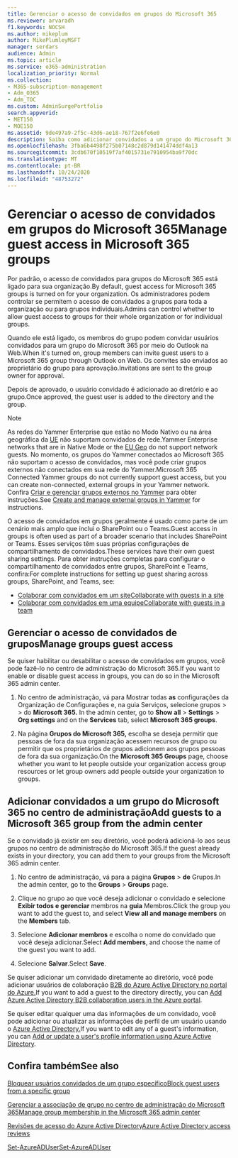 ```yaml
---
title: Gerenciar o acesso de convidados em grupos do Microsoft 365
ms.reviewer: arvaradh
f1.keywords: NOCSH
ms.author: mikeplum
author: MikePlumleyMSFT
manager: serdars
audience: Admin
ms.topic: article
ms.service: o365-administration
localization_priority: Normal
ms.collection:
- M365-subscription-management
- Adm_O365
- Adm_TOC
ms.custom: AdminSurgePortfolio
search.appverid:
- MET150
- MOE150
ms.assetid: 9de497a9-2f5c-43d6-ae18-767f2e6fe6e0
description: Saiba como adicionar convidados a um grupo do Microsoft 365, exibir usuários convidados e usar o PowerShell para controlar o acesso de convidados.
ms.openlocfilehash: 3fba6b4498f275b07148c2d879d141474ddf4a13
ms.sourcegitcommit: 3cdb670f10519f7af4015731e7910954ba9f70dc
ms.translationtype: MT
ms.contentlocale: pt-BR
ms.lasthandoff: 10/24/2020
ms.locfileid: "48753272"
---
```

# <a name="manage-guest-access-in-microsoft-365-groups"></a><span data-ttu-id="81da1-103">Gerenciar o acesso de convidados em grupos do Microsoft 365</span><span class="sxs-lookup"><span data-stu-id="81da1-103">Manage guest access in Microsoft 365 groups</span></span>

<span data-ttu-id="81da1-104">Por padrão, o acesso de convidados para grupos do Microsoft 365 está ligado para sua organização.</span><span class="sxs-lookup"><span data-stu-id="81da1-104">By default, guest access for Microsoft 365 groups is turned on for your organization.</span></span> <span data-ttu-id="81da1-105">Os administradores podem controlar se permitem o acesso de convidados a grupos para toda a organização ou para grupos individuais.</span><span class="sxs-lookup"><span data-stu-id="81da1-105">Admins can control whether to allow guest access to groups for their whole organization or for individual groups.</span></span>

<span data-ttu-id="81da1-106">Quando ele está ligado, os membros do grupo podem convidar usuários convidados para um grupo do Microsoft 365 por meio do Outlook na Web.</span><span class="sxs-lookup"><span data-stu-id="81da1-106">When it's turned on, group members can invite guest users to a Microsoft 365 group through Outlook on Web.</span></span> <span data-ttu-id="81da1-107">Os convites são enviados ao proprietário do grupo para aprovação.</span><span class="sxs-lookup"><span data-stu-id="81da1-107">Invitations are sent to the group owner for approval.</span></span>

<span data-ttu-id="81da1-108">Depois de aprovado, o usuário convidado é adicionado ao diretório e ao grupo.</span><span class="sxs-lookup"><span data-stu-id="81da1-108">Once approved, the guest user is added to the directory and the group.</span></span>

> [!Note]
> <span data-ttu-id="81da1-109">As redes do Yammer Enterprise que estão no Modo Nativo ou na área geográfica da [UE](https://go.microsoft.com/fwlink/?linkid=2107357) não suportam convidados de rede.</span><span class="sxs-lookup"><span data-stu-id="81da1-109">Yammer Enterprise networks that are in Native Mode or the [EU Geo](https://go.microsoft.com/fwlink/?linkid=2107357) do not support network guests.</span></span>
> <span data-ttu-id="81da1-110">No momento, os grupos do Yammer conectados ao Microsoft 365 não suportam o acesso de convidados, mas você pode criar grupos externos não conectados em sua rede do Yammer.</span><span class="sxs-lookup"><span data-stu-id="81da1-110">Microsoft 365 Connected Yammer groups do not currently support guest access, but you can create non-connected, external groups in your Yammer network.</span></span> <span data-ttu-id="81da1-111">Confira [Criar e gerenciar grupos externos no Yammer](https://docs.microsoft.com/yammer/work-with-external-users/create-and-manage-external-groups) para obter instruções.</span><span class="sxs-lookup"><span data-stu-id="81da1-111">See [Create and manage external groups in Yammer](https://docs.microsoft.com/yammer/work-with-external-users/create-and-manage-external-groups) for instructions.</span></span>

<span data-ttu-id="81da1-112">O acesso de convidados em grupos geralmente é usado como parte de um cenário mais amplo que inclui o SharePoint ou o Teams.</span><span class="sxs-lookup"><span data-stu-id="81da1-112">Guest access in groups is often used as part of a broader scenario that includes SharePoint or Teams.</span></span> <span data-ttu-id="81da1-113">Esses serviços têm suas próprias configurações de compartilhamento de convidados.</span><span class="sxs-lookup"><span data-stu-id="81da1-113">These services have their own guest sharing settings.</span></span> <span data-ttu-id="81da1-114">Para obter instruções completas para configurar o compartilhamento de convidados entre grupos, SharePoint e Teams, confira:</span><span class="sxs-lookup"><span data-stu-id="81da1-114">For complete instructions for setting up guest sharing across groups, SharePoint, and Teams, see:</span></span>

- [<span data-ttu-id="81da1-115">Colaborar com convidados em um site</span><span class="sxs-lookup"><span data-stu-id="81da1-115">Collaborate with guests in a site</span></span>](../../solutions/collaborate-in-site.md)
- [<span data-ttu-id="81da1-116">Colaborar com convidados em uma equipe</span><span class="sxs-lookup"><span data-stu-id="81da1-116">Collaborate with guests in a team</span></span>](../../solutions/collaborate-as-team.md)

## <a name="manage-groups-guest-access"></a><span data-ttu-id="81da1-117">Gerenciar o acesso de convidados de grupos</span><span class="sxs-lookup"><span data-stu-id="81da1-117">Manage groups guest access</span></span>

<span data-ttu-id="81da1-118">Se quiser habilitar ou desabilitar o acesso de convidados em grupos, você pode fazê-lo no centro de administração do Microsoft 365.</span><span class="sxs-lookup"><span data-stu-id="81da1-118">If you want to enable or disable guest access in groups, you can do so in the Microsoft 365 admin center.</span></span>

1. <span data-ttu-id="81da1-119">No centro de administração, vá para Mostrar todas **as** configurações da Organização de Configurações e, na guia Serviços, selecione grupos \>  \>  do **Microsoft 365.** </span><span class="sxs-lookup"><span data-stu-id="81da1-119">In the admin center, go to **Show all** \> **Settings** \> **Org settings** and on the **Services** tab, select **Microsoft 365 groups**.</span></span>
  
2. <span data-ttu-id="81da1-120">Na página **Grupos do Microsoft 365,** escolha se deseja permitir que pessoas de fora da sua organização acessem recursos de grupo ou permitir que os proprietários de grupos adicionem aos grupos pessoas de fora da sua organização.</span><span class="sxs-lookup"><span data-stu-id="81da1-120">On the **Microsoft 365 Groups** page, choose whether you want to let people outside your organization access group resources or let group owners add people outside your organization to groups.</span></span>

## <a name="add-guests-to-a-microsoft-365-group-from-the-admin-center"></a><span data-ttu-id="81da1-121">Adicionar convidados a um grupo do Microsoft 365 no centro de administração</span><span class="sxs-lookup"><span data-stu-id="81da1-121">Add guests to a Microsoft 365 group from the admin center</span></span>

<span data-ttu-id="81da1-122">Se o convidado já existir em seu diretório, você poderá adicioná-lo aos seus grupos no centro de administração do Microsoft 365.</span><span class="sxs-lookup"><span data-stu-id="81da1-122">If the guest already exists in your directory, you can add them to your groups from the Microsoft 365 admin center.</span></span>
  
1. <span data-ttu-id="81da1-123">No centro de administração, vá para a página **Grupos**  >  **de** Grupos.</span><span class="sxs-lookup"><span data-stu-id="81da1-123">In the admin center, go to the **Groups** > **Groups** page.</span></span>
  
2. <span data-ttu-id="81da1-124">Clique no grupo ao que você deseja adicionar o convidado e selecione **Exibir todos e gerenciar** membros na **guia** Membros.</span><span class="sxs-lookup"><span data-stu-id="81da1-124">Click the group you want to add the guest to, and select **View all and manage members** on the **Members** tab.</span></span> 
  
4. <span data-ttu-id="81da1-125">Selecione **Adicionar membros** e escolha o nome do convidado que você deseja adicionar.</span><span class="sxs-lookup"><span data-stu-id="81da1-125">Select **Add members**, and choose the name of the guest you want to add.</span></span>
    
5. <span data-ttu-id="81da1-126">Selecione **Salvar**.</span><span class="sxs-lookup"><span data-stu-id="81da1-126">Select **Save**.</span></span>

<span data-ttu-id="81da1-127">Se quiser adicionar um convidado diretamente ao diretório, você pode adicionar usuários de colaboração [B2B do Azure Active Directory no portal do Azure.](https://docs.microsoft.com/azure/active-directory/b2b/add-users-administrator)</span><span class="sxs-lookup"><span data-stu-id="81da1-127">If you want to add a guest to the directory directly, you can [Add Azure Active Directory B2B collaboration users in the Azure portal](https://docs.microsoft.com/azure/active-directory/b2b/add-users-administrator).</span></span>

<span data-ttu-id="81da1-128">Se quiser editar qualquer uma das informações de um convidado, você pode adicionar ou atualizar as informações de perfil de um usuário usando o [Azure Active Directory.](https://docs.microsoft.com/azure/active-directory/fundamentals/active-directory-users-profile-azure-portal)</span><span class="sxs-lookup"><span data-stu-id="81da1-128">If you want to edit any of a guest's information, you can [Add or update a user's profile information using Azure Active Directory](https://docs.microsoft.com/azure/active-directory/fundamentals/active-directory-users-profile-azure-portal).</span></span>

## <a name="see-also"></a><span data-ttu-id="81da1-129">Confira também</span><span class="sxs-lookup"><span data-stu-id="81da1-129">See also</span></span>

[<span data-ttu-id="81da1-130">Bloquear usuários convidados de um grupo específico</span><span class="sxs-lookup"><span data-stu-id="81da1-130">Block guest users from a specific group</span></span>](https://docs.microsoft.com/microsoft-365/solutions/per-group-guest-access)

[<span data-ttu-id="81da1-131">Gerenciar a associação de grupo no centro de administração do Microsoft 365</span><span class="sxs-lookup"><span data-stu-id="81da1-131">Manage group membership in the Microsoft 365 admin center</span></span>](add-or-remove-members-from-groups.md)
  
[<span data-ttu-id="81da1-132">Revisões de acesso do Azure Active Directory</span><span class="sxs-lookup"><span data-stu-id="81da1-132">Azure Active Directory access reviews</span></span>](https://docs.microsoft.com/azure/active-directory/active-directory-azure-ad-controls-perform-access-review)

[<span data-ttu-id="81da1-133">Set-AzureADUser</span><span class="sxs-lookup"><span data-stu-id="81da1-133">Set-AzureADUser</span></span>](https://docs.microsoft.com/powershell/module/azuread/set-azureaduser)
